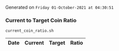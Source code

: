Generated on `Friday 01-October-2021 at 04:30:51`

### Current to Target Coin Ratio
`current_coin_ratio.sh`

Date|Current|Target|Ratio
---|---|---|---
